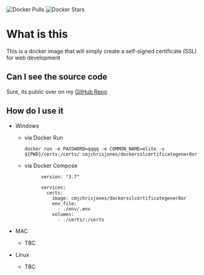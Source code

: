 
![Docker Pulls](https://img.shields.io/docker/pulls/cmjchrisjones/dockersslcertificategener8or)
![Docker Stars](https://img.shields.io/docker/stars/cmjchrisjones/dockersslcertificategener8or)

# What is this

This is a docker image that will simply create a self-signed certificate (SSL) for web development


## Can I see the source code

Sure, its public over on my [GitHub Repo](https://github.com/cmjchrisjones/DockerSSLCertificateGener8or)

## How do I use it

- Windows
  - via Docker Run
    ```
    docker run -e PASSWORD=qqqq -e COMMON_NAME=elite -v ${PWD}/certs:/certs/ cmjchrisjones/dockersslcertificategener8or
      ```
  - via Docker Compose
    ```
          version: "3.7"

          services:
            certs:
              image: cmjchrisjones/dockersslcertificategener8or
              env_file:
                - ./env/.env
              volumes:
                - ./certs/:/certs
    ```

- MAC
  - TBC
- Linux
  - TBC